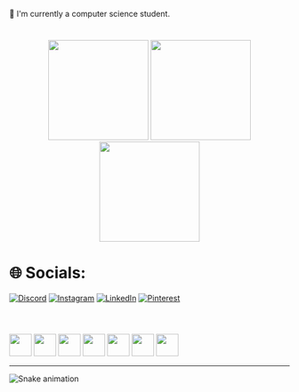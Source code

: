 🔭 I'm currently a computer science student.

#
<div align="center">
<img loading="lazy" height="180em" src="https://github-readme-stats.vercel.app/api?username=EllenVieira1&theme=radical&hide_border=true&include_all_commits=true&count_private=false"/>
<img loading="lazy" height="180em" src="https://github-readme-streak-stats.herokuapp.com/?user=EllenVieira1&theme=radical&hide_border=true"/>
<img loading="lazy" height="180em" src="https://github-readme-stats.vercel.app/api/top-langs/?username=EllenVieira1&theme=radical&hide_border=true&include_all_commits=true&count_private=false&layout=compact"/>
</div>

# 🌐 Socials:
[![Discord](https://img.shields.io/badge/Discord-%237289DA.svg?logo=discord&logoColor=white)](https://discord.gg/https://discord.com/invite/Yrem2yjX)
[![Instagram](https://img.shields.io/badge/Instagram-%23E4405F.svg?logo=Instagram&logoColor=white)](https://instagram.com/ellen.vieira0)
[![LinkedIn](https://img.shields.io/badge/LinkedIn-%230077B5.svg?logo=linkedin&logoColor=white)](https://www.linkedin.com/in/ellen-vieira-da-silva-4b939321b/)
[![Pinterest](https://img.shields.io/badge/Pinterest-%23E60023.svg?logo=Pinterest&logoColor=white)](https://pinterest.com/vieiraellen755) 

#
  <div style="display: inline_block"><br>
    <img loading="lazy" src="https://cdn.jsdelivr.net/gh/devicons/devicon/icons/html5/html5-original.svg" width="40" height="40"/>
    <img loading="lazy" src="https://cdn.jsdelivr.net/gh/devicons/devicon/icons/css3/css3-original.svg" width="40" height="40"/>
    <img loading="lazy" src="https://cdn.jsdelivr.net/gh/devicons/devicon/icons/csharp/csharp-original.svg" width="40" height="40"/>
    <img loading="lazy" src="https://cdn.jsdelivr.net/gh/devicons/devicon/icons/php/php-original.svg" width="40" height="40"/>
    <img loading="lazy" src="https://cdn.jsdelivr.net/gh/devicons/devicon/icons/wordpress/wordpress-original.svg" width="40" height="40"/>
    <img loading="lazy" src="https://cdn.jsdelivr.net/gh/devicons/devicon/icons/mysql/mysql-original.svg" width="40" height="40"/>
    <img loading="lazy" src="https://cdn.jsdelivr.net/gh/devicons/devicon/icons/git/git-original.svg" width="40" height="40"/>
  </div>
  
---
![Snake animation](https://github.com/EllenVieira1/EllenVieira1/blob/output/github-contribution-grid-snake.svg)
<!-- Proudly created with GPRM ( https://gprm.itsvg.in ) -->
